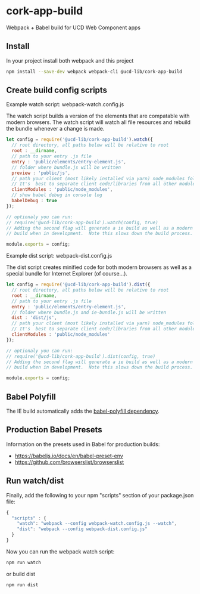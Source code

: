 # cork-app-build
Webpack + Babel build for UCD Web Component apps

## Install

In your project install both webpack and this project

```bash
npm install --save-dev webpack webpack-cli @ucd-lib/cork-app-build
```

## Create build config scripts

Example watch script: webpack-watch.config.js

The watch script builds a version of the elements that are compatable with modern
browsers.  The watch script will watch all file resources and rebuild the bundle
whenever a change is made.

```js
let config = require('@ucd-lib/cork-app-build').watch({
  // root directory, all paths below will be relative to root
  root : __dirname,
  // path to your entry .js file
  entry : 'public/elements/entry-element.js',
  // folder where bundle.js will be written
  preview : 'public/js',
  // path your client (most likely installed via yarn) node_modules folder.
  // It's  best to separate client code/libraries from all other modules (ex: build tools such as this).
  clientModules : 'public/node_modules',
  // show babel debug in console log
  babelDebug : true
});

// optionaly you can run:
// require('@ucd-lib/cork-app-build').watch(config, true)
// Adding the second flag will generate a ie build as well as a modern
// build when in development.  Note this slows down the build process.

module.exports = config;
```

Example dist script: webpack-dist.config.js

The dist script creates minified code for both modern browsers as well as 
a special bundle for Internet Explorer (of course...).

```js
let config = require('@ucd-lib/cork-app-build').dist({
  // root directory, all paths below will be relative to root
  root : __dirname,
  // path to your entry .js file
  entry : 'public/elements/entry-element.js',
  // folder where bundle.js and ie-bundle.js will be written
  dist : 'dist/js',
  // path your client (most likely installed via yarn) node_modules folder.
  // It's  best to separate client code/libraries from all other modules (ex: build tools such as this).
  clientModules : 'public/node_modules'
});

// optionaly you can run:
// require('@ucd-lib/cork-app-build').dist(config, true)
// Adding the second flag will generate a ie build as well as a modern
// build when in development.  Note this slows down the build process.

module.exports = config;
```


## Babel Polyfill

The IE build automatically adds the [babel-polyfill dependency](https://babeljs.io/docs/usage/polyfill/).

## Production Babel Presets

Information on the presets used in Babel for production builds:
 - https://babeljs.io/docs/en/babel-preset-env
 - https://github.com/browserslist/browserslist

## Run watch/dist

Finally, add the following to your npm "scripts" section of your package.json file:

```js
{
  "scripts" : {
    "watch": "webpack --config webpack-watch.config.js --watch",
    "dist": "webpack --config webpack-dist.config.js"
  }
}
```

Now you can run the webpack watch script:

```bash
npm run watch
```

or build dist

```bash
npm run dist
```